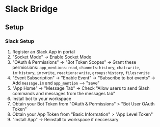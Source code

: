 # Slack Bridge

## Setup
### Slack Setup
1. Register an Slack App in portal
2. "Socket Mode" -> Enable Socket Mode
3. "OAuth & Permissions" -> "Bot Token Scopes" -> Grant these permissions: `app_mentions:read`, `channels:history`, `chat:write`, `im:history`, `im:write`, `reactions:write`, `groups:history`, `files:write`
4. "Event Subscription" -> "Enable Event" -> "Subscribe to bot events" -> Add `message.im` and `app_mention` --> "save"
5. "App Home" -> "Message Tab" -> Check "Allow users to send Slash commands and messages from the messages tab"
6. Install bot to your workspace
7. Obtain your Bot Token from "OAuth & Permissions" > "Bot User OAuth Token"
8. Obtain your App Token from "Basic Information" > "App Level Token"
9. "Install App" -> Reinstall to workspace if neccessary
